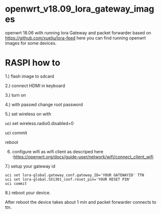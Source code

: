 # openwrt_v18.09_lora_gateway_images
openwrt 18.06 with running lora Gateway and packet forwarder based on https://github.com/xueliu/lora-feed here you can find running openwrt images for some devices.


# RASPI how to

1.) flash image to sdcard

2.) connect HDMI in keyboard

3.) turn on 

4.) with passwd change root password

5.) set wireless on with

  uci set wireless.radio0.disabled=0
  
  uci commit
  
  reboot

6) configure wifi as wifi client as descriped here :https://openwrt.org/docs/guide-user/network/wifi/connect_client_wifi

7.) setup your gateway id

    uci set lora-global.gateway_conf.gateway_ID='YOUR GATEWAYID' TTN
    uci set lora-global.SX1301_conf.reset_pin='YOUR RESET PIN'
    uci commit

8.) reboot your device.

After reboot the device takes about 1 min and packet forwarder connects to ttn.
